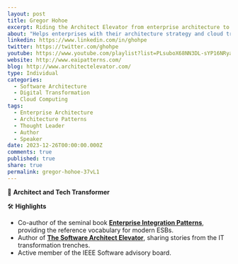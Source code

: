```yaml
---
layout: post
title: Gregor Hohoe
excerpt: Riding the Architect Elevator from enterprise architecture to cloud automation. Author, Speaker, former Singapore Smart Nation Fellow&newline;&newline;Talks about &hash;itstrategy, &hash;cloudcomputing, &hash;ittransformation, and &hash;enterprisearchitecture
about: "Helps enterprises with their architecture strategy and cloud transformation journey by connecting the penthouse with the engine room. Ex-Google, Allianz, ThoughtWorks, Deloitte.&newline;&newline;"
linkedin: https://www.linkedin.com/in/ghohpe
twitter: https://twitter.com/ghohpe
youtube: https://www.youtube.com/playlist?list=PLsuboX68NN3DL-sYP16NRyaLFRvSexa_s
website: http://www.eaipatterns.com/
blog: http://www.architectelevator.com/
type: Individual
categories:
  - Software Architecture
  - Digital Transformation
  - Cloud Computing
tags:
  - Enterprise Architecture
  - Architecture Patterns
  - Thought Leader
  - Author
  - Speaker
date: 2023-12-26T00:00:00.000Z
comments: true
published: true
share: true
permalink: gregor-hohoe-37vL1
---
```

👋 **Architect and Tech Transformer**

🛠️ **Highlights**
- Co-author of the seminal book [**Enterprise Integration Patterns**](/book/#eip), providing the reference vocabulary for modern ESBs.
- Author of [**The Software Architect Elevator**](/book), sharing stories from the IT transformation trenches.
- Active member of the IEEE Software advisory board.

